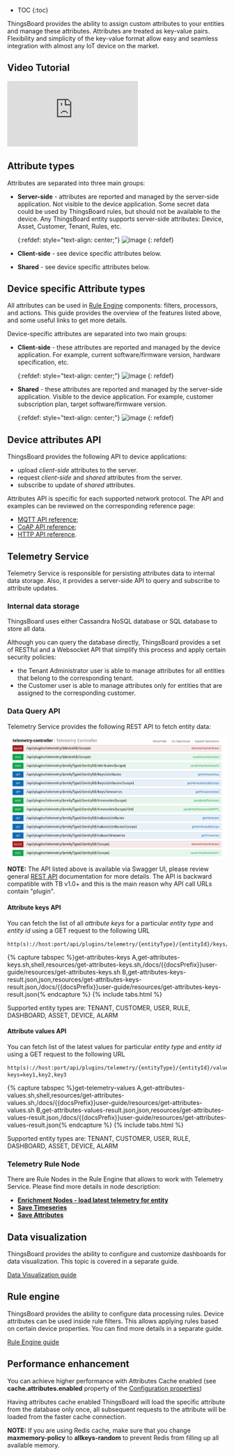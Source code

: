 
* TOC
{:toc}

ThingsBoard provides the ability to assign custom attributes to your entities and manage these attributes.
Attributes are treated as key-value pairs. Flexibility and simplicity of the key-value format allow easy and seamless integration with almost any IoT device on the market.


## Video Tutorial

<div id="video">
  <div id="video_wrapper">
    <iframe src="https://www.youtube.com/embed/JCW_hShAp7I" frameborder="0" allowfullscreen=""></iframe>
  </div>
</div>


## Attribute types

Attributes are separated into three main groups:

 - **Server-side** - attributes are reported and managed by the server-side application. Not visible to the device application.
   Some secret data could be used by ThingsBoard rules, but should not be available to the device.
   Any ThingsBoard entity supports server-side attributes: Device, Asset, Customer, Tenant, Rules, etc.
   
   {:refdef: style="text-align: center;"}
   ![image](/images/user-guide/server-side-attributes.svg)
   {: refdef}  

 - **Client-side** - see device specific attributes below.
 - **Shared** - see device specific attributes below.


## Device specific Attribute types

All attributes can be used in [Rule Engine](/docs/{{docsPrefix}}user-guide/rule-engine) components: filters, processors, and actions.
This guide provides the overview of the features listed above, and some useful links to get more details.  

Device-specific attributes are separated into two main groups:
 
 - **Client-side** - these attributes are reported and managed by the device application. 
   For example, current software/firmware version, hardware specification, etc.     

   {:refdef: style="text-align: center;"}
   ![image](/images/user-guide/client-side-attributes.svg)
   {: refdef}  
        
 - **Shared** - these attributes are reported and managed by the server-side application. Visible to the device application.
   For example, customer subscription plan, target software/firmware version.
   
   {:refdef: style="text-align: center;"}
   ![image](/images/user-guide/shared-attributes.svg)
   {: refdef}  

## Device attributes API

ThingsBoard provides the following API to device applications:
 
 - upload *client-side* attributes to the server.
 - request *client-side* and *shared* attributes from the server.
 - subscribe to update of *shared* attributes.

Attributes API is specific for each supported network protocol.
The API and examples can be reviewed on the corresponding reference page:

 - [MQTT API reference](/docs/{{docsPrefix}}reference/mqtt-api/#attributes-api);
 - [CoAP API reference](/docs/{{docsPrefix}}reference/coap-api/#attributes-api);
 - [HTTP API reference](/docs/{{docsPrefix}}reference/http-api/#attributes-api).
  
## Telemetry Service

Telemetry Service is responsible for persisting attributes data to internal data storage. 
Also, it provides a server-side API to query and subscribe to attribute updates. 

### Internal data storage

ThingsBoard uses either Cassandra NoSQL database or SQL database to store all data.
  
Although you can query the database directly, ThingsBoard provides a set of RESTful and a Websocket API that simplify this process and apply certain security policies:
 
 - the Tenant Administrator user is able to manage attributes for all entities that belong to the corresponding tenant.
 - the Customer user is able to manage attributes only for entities that are assigned to the corresponding customer.
  
### Data Query API

Telemetry Service provides the following REST API to fetch entity data:

![image](/images/user-guide/telemetry-service/rest-api.png)

**NOTE:** The API listed above is available via Swagger UI, please review general [REST API](/docs/{{docsPrefix}}reference/rest-api/) documentation for more details.
The API is backward compatible with TB v1.0+ and this is the main reason why API call URLs contain "plugin".

#### Attribute keys API

You can fetch the list of all *attribute keys* for a particular *entity type* and *entity id* using a GET request to the following URL  
 
```shell
http(s)://host:port/api/plugins/telemetry/{entityType}/{entityId}/keys/attributes
```

{% capture tabspec %}get-attributes-keys
A,get-attributes-keys.sh,shell,resources/get-attributes-keys.sh,/docs/{{docsPrefix}}user-guide/resources/get-attributes-keys.sh
B,get-attributes-keys-result.json,json,resources/get-attributes-keys-result.json,/docs/{{docsPrefix}}user-guide/resources/get-attributes-keys-result.json{% endcapture %}
{% include tabs.html %}

Supported entity types are: TENANT, CUSTOMER, USER, RULE, DASHBOARD, ASSET, DEVICE, ALARM

#### Attribute values API

You can fetch list of the latest values for particular *entity type* and *entity id* using a GET request to the following URL  
 
```shell
http(s)://host:port/api/plugins/telemetry/{entityType}/{entityId}/values/attributes?keys=key1,key2,key3
```

{% capture tabspec %}get-telemetry-values
A,get-attributes-values.sh,shell,resources/get-attributes-values.sh,/docs/{{docsPrefix}}user-guide/resources/get-attributes-values.sh
B,get-attributes-values-result.json,json,resources/get-attributes-values-result.json,/docs/{{docsPrefix}}user-guide/resources/get-attributes-values-result.json{% endcapture %}
{% include tabs.html %}

Supported entity types are: TENANT, CUSTOMER, USER, RULE, DASHBOARD, ASSET, DEVICE, ALARM

### Telemetry Rule Node

There are Rule Nodes in the Rule Engine that allows to work with Telemetry Service. Please find more details in node description:

- [**Enrichment Nodes - load latest telemetry for entity**](/docs/{{docsPrefix}}user-guide/rule-engine-2-0/enrichment-nodes/)
- [**Save Timeseries**](/docs/{{docsPrefix}}user-guide/rule-engine-2-0/action-nodes/#save-timeseries-node)
- [**Save Attributes**](/docs/{{docsPrefix}}user-guide/rule-engine-2-0/action-nodes/#save-attributes-node)

## Data visualization

ThingsBoard provides the ability to configure and customize dashboards for data visualization.
This topic is covered in a separate guide.    
<p><a href="/docs/{{docsPrefix}}user-guide/visualization" class="button">Data Visualization guide</a></p>

## Rule engine

ThingsBoard provides the ability to configure data processing rules.
Device attributes can be used inside rule filters. This allows applying rules based on certain device properties.
You can find more details in a separate guide.
<p><a href="/docs/{{docsPrefix}}user-guide/rule-engine" class="button">Rule Engine guide</a></p>

## Performance enhancement

You can achieve higher performance with Attributes Cache enabled (see <b>cache.attributes.enabled</b> property of the [Configuration properties](/docs/{{docsPrefix}}user-guide/install/config/#thingsboard-core-settings)) 

Having attributes cache enabled ThingsBoard will load the specific attribute from the database only once, all subsequent requests to the attribute will be loaded from the faster cache connection.

**NOTE:** If you are using Redis cache, make sure that you change <b>maxmemory-policy</b> to <b>allkeys-random</b> to prevent Redis from filling up all available memory.

